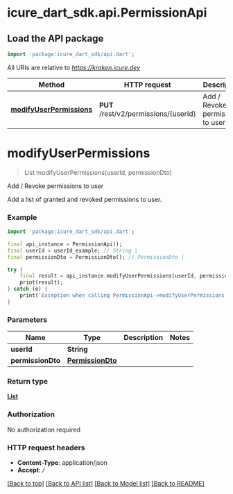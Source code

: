 # icure_dart_sdk.api.PermissionApi

## Load the API package
```dart
import 'package:icure_dart_sdk/api.dart';
```

All URIs are relative to *https://kraken.icure.dev*

Method | HTTP request | Description
------------- | ------------- | -------------
[**modifyUserPermissions**](PermissionApi.md#modifyuserpermissions) | **PUT** /rest/v2/permissions/{userId} | Add / Revoke permissions to user


# **modifyUserPermissions**
> List<PermissionDto> modifyUserPermissions(userId, permissionDto)

Add / Revoke permissions to user

Add a list of granted and revoked permissions to user.

### Example
```dart
import 'package:icure_dart_sdk/api.dart';

final api_instance = PermissionApi();
final userId = userId_example; // String | 
final permissionDto = PermissionDto(); // PermissionDto | 

try {
    final result = api_instance.modifyUserPermissions(userId, permissionDto);
    print(result);
} catch (e) {
    print('Exception when calling PermissionApi->modifyUserPermissions: $e\n');
}
```

### Parameters

Name | Type | Description  | Notes
------------- | ------------- | ------------- | -------------
 **userId** | **String**|  | 
 **permissionDto** | [**PermissionDto**](PermissionDto.md)|  | 

### Return type

[**List<PermissionDto>**](PermissionDto.md)

### Authorization

No authorization required

### HTTP request headers

 - **Content-Type**: application/json
 - **Accept**: */*

[[Back to top]](#) [[Back to API list]](../README.md#documentation-for-api-endpoints) [[Back to Model list]](../README.md#documentation-for-models) [[Back to README]](../README.md)

